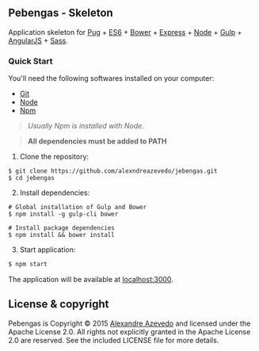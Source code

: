 Pebengas - Skeleton
-------------------

Application skeleton for [Pug](http://jade-lang.com) + [ES6](https://developer.mozilla.org/en/docs/Web/JavaScript/New_in_JavaScript/ECMAScript_6_support_in_Mozilla) + [Bower](http://bower.io) + [Express](http://expressjs.com) + [Node](https://nodejs.org) + [Gulp](http://gulpjs.com/) + [AngularJS](https://angularjs.org) + [Sass](http://sass-lang.com).


### Quick Start

You'll need the following softwares installed on your computer:
* [Git](https://git-scm.com)
* [Node](https://nodejs.org)
* [Npm](https://www.npmjs.com)

> _Usually Npm is installed with Node._

> __All dependencies must be added to PATH__

  1. Clone the repository:

  ```
  $ git clone https://github.com/alexndreazevedo/jebengas.git
  $ cd jebengas
  ```

  2. Install dependencies:

  ```
  # Global installation of Gulp and Bower
  $ npm install -g gulp-cli bower

  # Install package dependencies
  $ npm install && bower install
  ```

  3. Start application:

  ```sh
  $ npm start
  ```


The application will be available at [localhost:3000](http://localhost:3000).


License & copyright
-------------------

Pebengas is Copyright &copy; 2015 [Alexandre Azevedo](https://github.com/alexndreazevedo) and licensed under the Apache License 2.0. All rights not explicitly granted in the Apache License 2.0 are reserved. See the included LICENSE file for more details.
